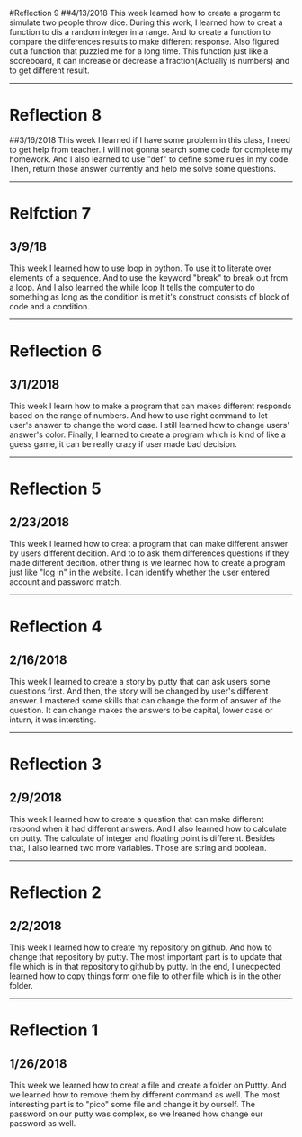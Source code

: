 #Reflection 9 
##4/13/2018
This week learned how to create a progarm to simulate two people throw dice. During this work, I learned how to creat a function to dis a random integer in a range. And to create a function to compare the differences results to make different response. Also figured out a function that puzzled me for a long time. This function just like a scoreboard, it can increase or decrease a fraction(Actually is numbers) and to get different result. 



---



# Reflection 8
##3/16/2018
This week I learned if I have some problem in this class, I need to get help from teacher. I will not gonna search some code for complete my homework. And I also learned to use "def" to define some rules in my code. Then, return those answer currently and help me solve some questions. 



---




# Relfction 7
## 3/9/18
This week I learned how to use loop in python. To use it to literate over elements of a sequence. And to use the keyword "break" to break out from a loop. And I also learned the while loop It tells the computer to do something as long as the condition is met it's construct consists of block of code and a condition.




---



# Reflection 6
## 3/1/2018
This week I learn how to make a program that can makes different responds based on the range of numbers. And how to use right command to let user's answer to change the word case. I still learned how to change users' answer's color. Finally, I learned to create a program which is kind of like a guess game, it can be really crazy if user made bad decision.


---



# Reflection 5
## 2/23/2018
This week I learned how to creat a program that can make different answer by users different decition. And to to ask them differences questions if they made different decition. other thing is we learned how to create a program just like "log in" in the website. I can identify whether the user entered account and password match.
  


---


# Reflection 4
## 2/16/2018
This week I learned to create a story by putty that can ask users some questions first. And then, the story will be changed by user's different answer. I mastered some skills that can change the form of answer of the question. It can change makes the answers to be capital, lower case or inturn, it was intersting.


---


# Reflection 3
## 2/9/2018
This week I learned how to create a question that can make different respond when it had different answers. And I also learned how to calculate on putty. The calculate of integer and floating point is different. Besides that, I also learned two more variables. Those are string and boolean.


---


# Reflection 2
## 2/2/2018
This week I learned how to create my repository on github. And how to change that repository by putty. The most important part is to update that file which is in that repository to github by putty. In the end, I unecpected learned how to copy things form one file to other file which is in the other folder.


---


# Reflection 1
## 1/26/2018
This week we learned how to creat a file and create a folder on Puttty. And we learned how to remove them by different command as well. The most interesting part is to "pico" some file and change it by ourself. The password on our putty was complex, so we lreaned how change our password as well. 



